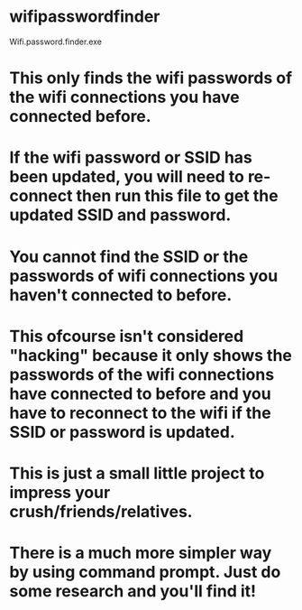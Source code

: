 # wifipasswordfinder
Wifi.password.finder.exe
# This only finds the wifi passwords of the wifi connections you have connected before.
# If the wifi password or SSID has been updated, you will need to re-connect then run this file to get the updated SSID and password.
# You cannot find the SSID or the passwords of wifi connections you haven't connected to before.
# This ofcourse isn't considered "hacking" because it only shows the passwords of the wifi connections have connected to before and you have to reconnect to the wifi if the SSID or password is updated.
# This is just a small little project to impress your **crush**/friends/relatives. 
# There is a much more simpler way by using command prompt. Just do some research and you'll find it!
